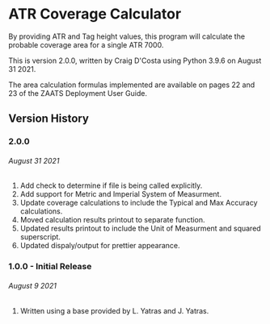 # ATR Coverage Calculator
By providing ATR and Tag height values, this program will calculate the probable coverage area for a single ATR 7000.

This is version 2.0.0, written by Craig D'Costa using Python 3.9.6 on August 31 2021. 

The area calculation formulas implemented are available on pages 22 and 23 of the ZAATS Deployment User Guide.

## Version History

### 2.0.0
###### August 31 2021
1. Add check to determine if file is being called explicitly.
2. Add support for Metric and Imperial System of Measurment.
3. Update coverage calculations to include the Typical and Max Accuracy calculations.
4. Moved calculation results printout to separate function.
5. Updated results printout to include the Unit of Measurment and squared superscript.
6. Updated dispaly/output for prettier appearance.

### 1.0.0 - Initial Release
###### August 9 2021
1. Written using a base provided by L. Yatras and J. Yatras.